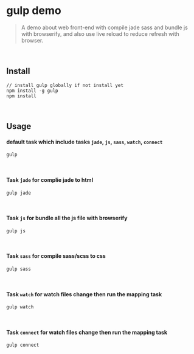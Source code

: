 # gulp demo
> A demo about web front-end with compile jade sass and bundle js with browserify, and also use live reload to reduce refresh with browser.

<br>

## Install
```
// install gulp globally if not install yet
npm install -g gulp
npm install
```
<br>


## Usage
#### default task which include tasks `jade`, `js`, `sass`, `watch`, `connect`
```
gulp
```
<br>

#### Task `jade` for complie jade to html
```
gulp jade
```
<br>

#### Task `js` for bundle all the js file with browserify
```
gulp js
```
<br>

#### Task `sass` for compile sass/scss to css
```
gulp sass
```
<br>

#### Task `watch` for watch files change then run the mapping task
```
gulp watch
```
<br>

#### Task `connect` for watch files change then run the mapping task
```
gulp connect
```
